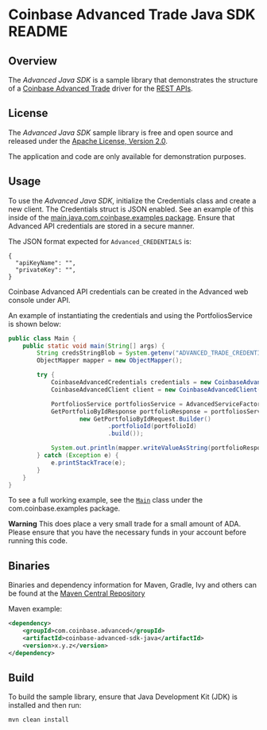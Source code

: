 # Coinbase Advanced Trade Java SDK README

## Overview

The *Advanced Java SDK* is a sample library that demonstrates the structure of a [Coinbase Advanced Trade](https://advanced.coinbase.com/) driver for
the [REST APIs](https://docs.cdp.coinbase.com/advanced-trade/reference).

## License

The *Advanced Java SDK* sample library is free and open source and released under the [Apache License, Version 2.0](LICENSE).

The application and code are only available for demonstration purposes.

## Usage

To use the *Advanced Java SDK*, initialize the Credentials class and create a new client. The Credentials struct is JSON
enabled. See an example of this inside of the [main.java.com.coinbase.examples package](./src/main/java/com/coinbase/examples/Main.java). Ensure that Advanced API credentials are stored in a secure manner.

The JSON format expected for `Advanced_CREDENTIALS` is:

```
{
  "apiKeyName": "",
  "privateKey": "",
}
```

Coinbase Advanced API credentials can be created in the Advanced web console under API.

An example of instantiating the credentials and using the PortfoliosService is shown below:

```java
public class Main {
    public static void main(String[] args) {
        String credsStringBlob = System.getenv("ADVANCED_TRADE_CREDENTIALS");
        ObjectMapper mapper = new ObjectMapper();

        try {
            CoinbaseAdvancedCredentials credentials = new CoinbaseAdvancedCredentials(credsStringBlob);
            CoinbaseAdvancedClient client = new CoinbaseAdvancedClient(credentials);

            PortfoliosService portfoliosService = AdvancedServiceFactory.createPortfoliosService(client);
            GetPortfolioByIdResponse portfolioResponse = portfoliosService.getPortfolioById(
                    new GetPortfolioByIdRequest.Builder()
                            .portfolioId(portfolioId)
                            .build());

            System.out.println(mapper.writeValueAsString(portfolioResponse));
        } catch (Exception e) {
            e.printStackTrace(e);
        }
    }
}
```

To see a full working example, see the [`Main`](src/main/java/com/coinbase/examples/Main.java) class under the com.coinbase.examples package.

**Warning** This does place a very small trade for a small amount of ADA. Please ensure that you have the necessary funds in your account before running this code.

## Binaries

Binaries and dependency information for Maven, Gradle, Ivy and others can be found at the [Maven Central Repository](https://central.sonatype.com/search?q=g%3Acom.coinbase.advanced+a%3Acoinbase-advanced-sdk-java&smo=true)

Maven example:

```xml
<dependency>
    <groupId>com.coinbase.advanced</groupId>
    <artifactId>coinbase-advanced-sdk-java</artifactId>
    <version>x.y.z</version>
</dependency>
```

## Build

To build the sample library, ensure that Java Development Kit (JDK) is installed and then run:

```bash
mvn clean install
```
